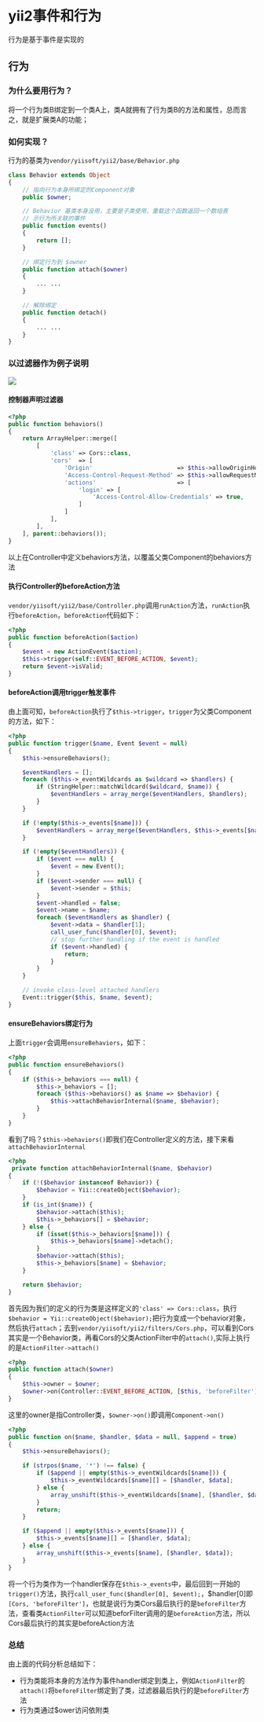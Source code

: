 # yii2事件和行为
行为是基于事件是实现的

## 行为
### 为什么要用行为？
将一个行为类B绑定到一个类A上，类A就拥有了行为类B的方法和属性，总而言之，就是扩展类A的功能；

### 如何实现？
行为的基类为`vendor/yiisoft/yii2/base/Behavior.php`
```php
class Behavior extends Object
{
    // 指向行为本身所绑定的Component对象
    public $owner;

    // Behavior 基类本身没用，主要是子类使用，重载这个函数返回一个数组表
    // 示行为所关联的事件
    public function events()
    {
        return [];
    }

    // 绑定行为到 $owner
    public function attach($owner)
    {
        ... ...
    }

    // 解除绑定
    public function detach()
    {
        ... ...
    }
}
```
### 以过滤器作为例子说明
![](/data/wwwroot/doc/zcnote/images/php/yii2/yii2行为和事件.png)  
#### 控制器声明过滤器
```php
<?php
public function behaviors()
{
    return ArrayHelper::merge([
        [
            'class' => Cors::class,
            'cors'  => [
                'Origin'                        => $this->allowOriginHosts,
                'Access-Control-Request-Method' => $this->allowRequestMethods,
                'actions'                       => [
                    'login' => [
                        'Access-Control-Allow-Credentials' => true,
                    ]
                ]
            ],
        ],
    ], parent::behaviors());
}
```
以上在Controller中定义behaviors方法，以覆盖父类Component的behaviors方法
#### 执行Controller的beforeAction方法
`vendor/yiisoft/yii2/base/Controller.php`调用`runAction`方法，`runAction`执行`beforeAction`，`beforeAction`代码如下：
```php
<?php
public function beforeAction($action)
{
    $event = new ActionEvent($action);
    $this->trigger(self::EVENT_BEFORE_ACTION, $event);
    return $event->isValid;
}
```
#### beforeAction调用trigger触发事件
由上面可知，`beforeAction`执行了`$this->trigger`，`trigger`为父类Component的方法，如下：
```php
<?php
public function trigger($name, Event $event = null)
{
    $this->ensureBehaviors();

    $eventHandlers = [];
    foreach ($this->_eventWildcards as $wildcard => $handlers) {
        if (StringHelper::matchWildcard($wildcard, $name)) {
            $eventHandlers = array_merge($eventHandlers, $handlers);
        }
    }

    if (!empty($this->_events[$name])) {
        $eventHandlers = array_merge($eventHandlers, $this->_events[$name]);
    }

    if (!empty($eventHandlers)) {
        if ($event === null) {
            $event = new Event();
        }
        if ($event->sender === null) {
            $event->sender = $this;
        }
        $event->handled = false;
        $event->name = $name;
        foreach ($eventHandlers as $handler) {
            $event->data = $handler[1];
            call_user_func($handler[0], $event);
            // stop further handling if the event is handled
            if ($event->handled) {
                return;
            }
        }
    }

    // invoke class-level attached handlers
    Event::trigger($this, $name, $event);
}
```
#### ensureBehaviors绑定行为
上面`trigger`会调用`ensureBehaviors`，如下：
```php
<?php
public function ensureBehaviors()
{
    if ($this->_behaviors === null) {
        $this->_behaviors = [];
        foreach ($this->behaviors() as $name => $behavior) {
            $this->attachBehaviorInternal($name, $behavior);
        }
    }
}
```
看到了吗？`$this->behaviors()`即我们在Controller定义的方法，接下来看`attachBehaviorInternal`
```php
<?php
 private function attachBehaviorInternal($name, $behavior)
{
    if (!($behavior instanceof Behavior)) {
        $behavior = Yii::createObject($behavior);
    }
    if (is_int($name)) {
        $behavior->attach($this);
        $this->_behaviors[] = $behavior;
    } else {
        if (isset($this->_behaviors[$name])) {
            $this->_behaviors[$name]->detach();
        }
        $behavior->attach($this);
        $this->_behaviors[$name] = $behavior;
    }

    return $behavior;
}
```
首先因为我们的定义的行为类是这样定义的`'class' => Cors::class`，执行`$behavior = Yii::createObject($behavior);`把行为变成一个behavior对象，然后执行`attach`；去到`vendor/yiisoft/yii2/filters/Cors.php`，可以看到Cors其实是一个Behavior类，再看Cors的父类ActionFilter中的`attach()`,实际上执行的是`ActionFilter->attach()`
```php
<?php
public function attach($owner)
{
    $this->owner = $owner;
    $owner->on(Controller::EVENT_BEFORE_ACTION, [$this, 'beforeFilter']);
}
```
这里的owner是指Controller类，`$owner->on()`即调用`Component->on()`
```php
<?php
public function on($name, $handler, $data = null, $append = true)
{
    $this->ensureBehaviors();

    if (strpos($name, '*') !== false) {
        if ($append || empty($this->_eventWildcards[$name])) {
            $this->_eventWildcards[$name][] = [$handler, $data];
        } else {
            array_unshift($this->_eventWildcards[$name], [$handler, $data]);
        }
        return;
    }

    if ($append || empty($this->_events[$name])) {
        $this->_events[$name][] = [$handler, $data];
    } else {
        array_unshift($this->_events[$name], [$handler, $data]);
    }
}
```
将一个行为类作为一个handler保存在`$this->_events`中，最后回到一开始的`trigger()`方法，执行`call_user_func($handler[0], $event);`，$handler[0]即`[Cors, 'beforeFilter']`，也就是说行为类Cors最后执行的是`beforeFilter`方法，查看类`ActionFilter`可以知道beforFilter调用的是`beforeAction`方法，所以Cors最后执行的其实是beforeAction方法

### 总结
由上面的代码分析总结如下：
- 行为类能将本身的方法作为事件handler绑定到类上，例如`ActionFilter`的`attach()`将`beforeFilter`绑定到了类，过滤器最后执行的是`beforeFilter`方法		
- 行为类通过$ower访问依附类

















